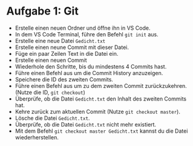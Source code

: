 # Aufgabe 1: Git

- Erstelle einen neuen Ordner und öffne ihn in VS Code.
- In dem VS Code Terminal, führe den Befehl `git init` aus.
- Erstelle eine neue Datei `Gedicht.txt`
- Erstelle einen neune Commit mit dieser Datei.
- Füge ein paar Zeilen Text in die Datei ein.
- Erstelle einen neuen Commit
- Wiederhole den Schritte, bis du mindestens 4 Commits hast.
- Führe einen Befehl aus um die Commit History anzuzeigen.
- Speichere die ID des zweiten Commits.
- Führe einen Befehl aus um zu dem zweiten Commit zurückzukehren. (Nutze die ID, `git checkout`)
- Überprüfe, ob die Datei `Gedicht.txt` den Inhalt des zweiten Commits hat.
- Kehre zurück zum aktuellen Commit (Nutze `git checkout master`).
- Lösche die Datei `Gedicht.txt`.
- Überprüfe, ob die Datei `Gedicht.txt` nicht mehr existiert.
- Mit dem Befehl `git checkout master Gedicht.txt` kannst du die Datei wiederherstellen.
